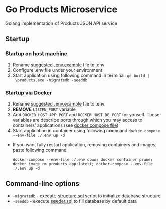 # Go Products Microservice
Golang implementation of Products JSON API service

## Startup

### Startup on host machine
1. Rename [suggested .env.example](.env.example) file to .env
2. Configure .env file under your environment
3. Start application using following command in terminal:
`go build | .\products.exe -migratedb -seeddb`

### Startup via Docker
1. Rename [suggested .env.example](.env.example) file to .env
2. **REMOVE** `LISTEN_PORT` variable
3. Add `DOCKER_HOST_APP_PORT` and `DOCKER_HOST_DB_PORT` for youself. These variables are describe ports through which you may access to containers' applications (see [docker compose file](docker-compose.yml))
4. Start application in container using following command
`docker-compose --env-file ./.env up -d`
- If you want fully restart application, removing containers and images, paste following command

  `docker-compose --env-file ./.env down; docker container prune; docker image rm products_app:latest; docker-compose --env-file ./.env up -d`

## Command-line options
* `-migratedb` - execute [structure.sql](dbo/structure.sql) script to initialize database structure
* `-seeddb` - execute [seeder.sql](dbo/seeder.sql) to fill database by default data